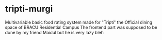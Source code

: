 # tripti-murgi
Multivariable basic food rating system made for "Tripti" the Official dining space of BRACU Residential Campus
The frontend part was supposed to be done by my friend Maidul but he is very lazy bleh
